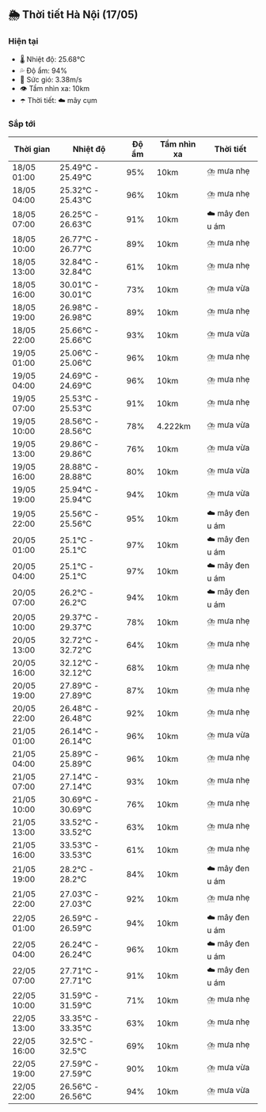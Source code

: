 ## 🌦️ Thời tiết Hà Nội (17/05)

### Hiện tại

- 🌡️ Nhiệt độ: 25.68℃
- 💦 Độ ẩm: 94%
- 💨 Sức gió: 3.38m/s
- 👁️ Tầm nhìn xa: 10km
- ☂️ Thời tiết: ☁️ mây cụm

### Sắp tới

| Thời gian | Nhiệt độ | Độ ẩm | Tầm nhìn xa | Thời tiết |
| --- | --- | --- | --- | --- |
| 18/05 01:00 | 25.49℃ - 25.49℃ | 95% | 10km | ⛈️ mưa nhẹ |
| 18/05 04:00 | 25.32℃ - 25.43℃ | 96% | 10km | ⛈️ mưa nhẹ |
| 18/05 07:00 | 26.25℃ - 26.63℃ | 91% | 10km | ☁️ mây đen u ám |
| 18/05 10:00 | 26.77℃ - 26.77℃ | 89% | 10km | ⛈️ mưa nhẹ |
| 18/05 13:00 | 32.84℃ - 32.84℃ | 61% | 10km | ⛈️ mưa nhẹ |
| 18/05 16:00 | 30.01℃ - 30.01℃ | 73% | 10km | ⛈️ mưa vừa |
| 18/05 19:00 | 26.98℃ - 26.98℃ | 89% | 10km | ⛈️ mưa nhẹ |
| 18/05 22:00 | 25.66℃ - 25.66℃ | 93% | 10km | ⛈️ mưa vừa |
| 19/05 01:00 | 25.06℃ - 25.06℃ | 96% | 10km | ⛈️ mưa nhẹ |
| 19/05 04:00 | 24.69℃ - 24.69℃ | 96% | 10km | ⛈️ mưa nhẹ |
| 19/05 07:00 | 25.53℃ - 25.53℃ | 91% | 10km | ⛈️ mưa nhẹ |
| 19/05 10:00 | 28.56℃ - 28.56℃ | 78% | 4.222km | ⛈️ mưa vừa |
| 19/05 13:00 | 29.86℃ - 29.86℃ | 76% | 10km | ⛈️ mưa vừa |
| 19/05 16:00 | 28.88℃ - 28.88℃ | 80% | 10km | ⛈️ mưa vừa |
| 19/05 19:00 | 25.94℃ - 25.94℃ | 94% | 10km | ⛈️ mưa vừa |
| 19/05 22:00 | 25.56℃ - 25.56℃ | 95% | 10km | ☁️ mây đen u ám |
| 20/05 01:00 | 25.1℃ - 25.1℃ | 97% | 10km | ☁️ mây đen u ám |
| 20/05 04:00 | 25.1℃ - 25.1℃ | 97% | 10km | ☁️ mây đen u ám |
| 20/05 07:00 | 26.2℃ - 26.2℃ | 94% | 10km | ☁️ mây đen u ám |
| 20/05 10:00 | 29.37℃ - 29.37℃ | 78% | 10km | ⛈️ mưa nhẹ |
| 20/05 13:00 | 32.72℃ - 32.72℃ | 64% | 10km | ⛈️ mưa nhẹ |
| 20/05 16:00 | 32.12℃ - 32.12℃ | 68% | 10km | ⛈️ mưa nhẹ |
| 20/05 19:00 | 27.89℃ - 27.89℃ | 87% | 10km | ⛈️ mưa nhẹ |
| 20/05 22:00 | 26.48℃ - 26.48℃ | 92% | 10km | ⛈️ mưa nhẹ |
| 21/05 01:00 | 26.14℃ - 26.14℃ | 96% | 10km | ⛈️ mưa vừa |
| 21/05 04:00 | 25.89℃ - 25.89℃ | 96% | 10km | ⛈️ mưa nhẹ |
| 21/05 07:00 | 27.14℃ - 27.14℃ | 93% | 10km | ⛈️ mưa nhẹ |
| 21/05 10:00 | 30.69℃ - 30.69℃ | 76% | 10km | ⛈️ mưa nhẹ |
| 21/05 13:00 | 33.52℃ - 33.52℃ | 63% | 10km | ⛈️ mưa nhẹ |
| 21/05 16:00 | 33.53℃ - 33.53℃ | 61% | 10km | ⛈️ mưa nhẹ |
| 21/05 19:00 | 28.2℃ - 28.2℃ | 84% | 10km | ☁️ mây đen u ám |
| 21/05 22:00 | 27.03℃ - 27.03℃ | 92% | 10km | ⛈️ mưa nhẹ |
| 22/05 01:00 | 26.59℃ - 26.59℃ | 94% | 10km | ☁️ mây đen u ám |
| 22/05 04:00 | 26.24℃ - 26.24℃ | 96% | 10km | ☁️ mây đen u ám |
| 22/05 07:00 | 27.71℃ - 27.71℃ | 91% | 10km | ☁️ mây đen u ám |
| 22/05 10:00 | 31.59℃ - 31.59℃ | 71% | 10km | ⛈️ mưa nhẹ |
| 22/05 13:00 | 33.35℃ - 33.35℃ | 63% | 10km | ⛈️ mưa nhẹ |
| 22/05 16:00 | 32.5℃ - 32.5℃ | 69% | 10km | ⛈️ mưa nhẹ |
| 22/05 19:00 | 27.59℃ - 27.59℃ | 90% | 10km | ⛈️ mưa vừa |
| 22/05 22:00 | 26.56℃ - 26.56℃ | 94% | 10km | ⛈️ mưa vừa |
